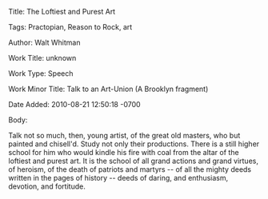 Title:  The Loftiest and Purest Art

Tags:   Practopian, Reason to Rock, art

Author: Walt Whitman

Work Title: unknown

Work Type: Speech

Work Minor Title: Talk to an Art-Union (A Brooklyn fragment)

Date Added: 2010-08-21 12:50:18 -0700

Body: 

Talk not so much, then, young artist, of the great old masters, who but painted and chisell'd. Study not only their productions. There is a still higher school for him who would kindle his fire with coal from the altar of the loftiest and purest art. It is the school of all grand actions and grand virtues, of heroism, of the death of patriots and martyrs -- of all the mighty deeds written in the pages of history -- deeds of daring, and enthusiasm, devotion, and fortitude.

